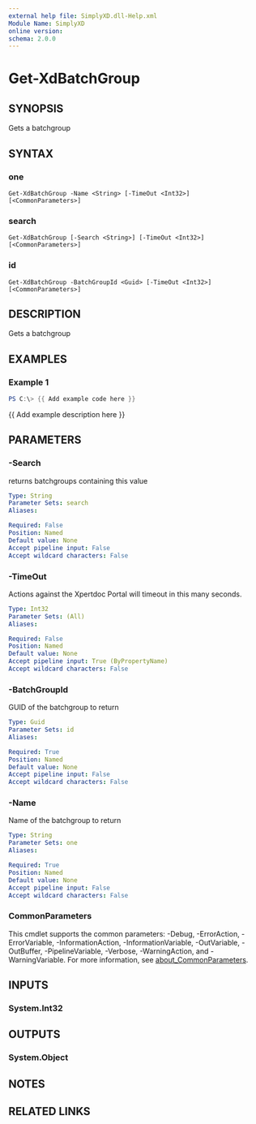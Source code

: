 ```yaml
---
external help file: SimplyXD.dll-Help.xml
Module Name: SimplyXD
online version:
schema: 2.0.0
---
```


# Get-XdBatchGroup

## SYNOPSIS
Gets a batchgroup

## SYNTAX

### one
```
Get-XdBatchGroup -Name <String> [-TimeOut <Int32>] [<CommonParameters>]
```

### search
```
Get-XdBatchGroup [-Search <String>] [-TimeOut <Int32>] [<CommonParameters>]
```

### id
```
Get-XdBatchGroup -BatchGroupId <Guid> [-TimeOut <Int32>] [<CommonParameters>]
```

## DESCRIPTION
Gets a batchgroup

## EXAMPLES

### Example 1
```powershell
PS C:\> {{ Add example code here }}
```

{{ Add example description here }}

## PARAMETERS

### -Search
returns batchgroups containing this value

```yaml
Type: String
Parameter Sets: search
Aliases:

Required: False
Position: Named
Default value: None
Accept pipeline input: False
Accept wildcard characters: False
```

### -TimeOut
Actions against the Xpertdoc Portal will timeout in this many seconds.

```yaml
Type: Int32
Parameter Sets: (All)
Aliases:

Required: False
Position: Named
Default value: None
Accept pipeline input: True (ByPropertyName)
Accept wildcard characters: False
```

### -BatchGroupId
GUID of the batchgroup to return

```yaml
Type: Guid
Parameter Sets: id
Aliases:

Required: True
Position: Named
Default value: None
Accept pipeline input: False
Accept wildcard characters: False
```

### -Name
Name of the batchgroup to return

```yaml
Type: String
Parameter Sets: one
Aliases:

Required: True
Position: Named
Default value: None
Accept pipeline input: False
Accept wildcard characters: False
```

### CommonParameters
This cmdlet supports the common parameters: -Debug, -ErrorAction, -ErrorVariable, -InformationAction, -InformationVariable, -OutVariable, -OutBuffer, -PipelineVariable, -Verbose, -WarningAction, and -WarningVariable. For more information, see [about_CommonParameters](http://go.microsoft.com/fwlink/?LinkID=113216).

## INPUTS

### System.Int32

## OUTPUTS

### System.Object
## NOTES

## RELATED LINKS
